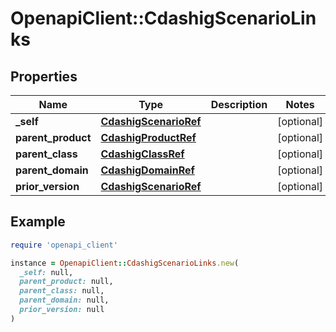 # OpenapiClient::CdashigScenarioLinks

## Properties

| Name | Type | Description | Notes |
| ---- | ---- | ----------- | ----- |
| **_self** | [**CdashigScenarioRef**](CdashigScenarioRef.md) |  | [optional] |
| **parent_product** | [**CdashigProductRef**](CdashigProductRef.md) |  | [optional] |
| **parent_class** | [**CdashigClassRef**](CdashigClassRef.md) |  | [optional] |
| **parent_domain** | [**CdashigDomainRef**](CdashigDomainRef.md) |  | [optional] |
| **prior_version** | [**CdashigScenarioRef**](CdashigScenarioRef.md) |  | [optional] |

## Example

```ruby
require 'openapi_client'

instance = OpenapiClient::CdashigScenarioLinks.new(
  _self: null,
  parent_product: null,
  parent_class: null,
  parent_domain: null,
  prior_version: null
)
```

